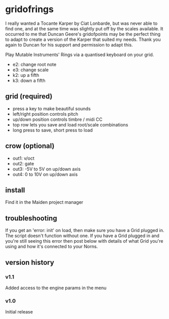 # gridofrings

I really wanted a Tocante Karper by Ciat Lonbarde, but was never able to find one, and at the same time was slightly put off by the scales available. It occurred to me that Duncan Geere's gridofpoints may be the perfect thing to adapt to create a version of the Karper that suited my needs. Thank you again to Duncan for his support and permission to adapt this.

Play Mutable Instruments' Rings via a quantised keyboard on your grid. 

- e2: change root note
- e3: change scale
- k2: up a fifth
- k3: down a fifth

## grid (required)

- press a key to make beautiful sounds
- left/right position controls pitch
- up/down position controls timbre / midi CC
- top row lets you save and load root/scale combinations
- long press to save, short press to load

## crow (optional)

- out1: v/oct
- out2: gate
- out3: -5V to 5V on up/down axis
- out4: 0 to 10V on up/down axis

## install

Find it in the Maiden project manager

## troubleshooting

If you get an 'error: init' on load, then make sure you have a Grid plugged in. The script doesn't function without one. If you have a Grid plugged in and you're still seeing this error then post below with details of what Grid you're using and how it's connected to your Norns.

## version history

### v1.1

Added access to the engine params in the menu

### v1.0

Initial release
